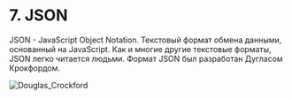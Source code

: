 # 7. JSON

JSON - JavaScript Object Notation. Текстовый формат обмена данными, основанный 
на JavaScript. Как и многие другие текстовые форматы, JSON легко читается людьми.
Формат JSON был разработан Дугласом Крокфордом.

![Douglas_Crockford](https://github.com/llevkin/katacoda-scenarios/blob/master/1_JS_Basics/img/Douglas_Crockford.jpg?raw=true)